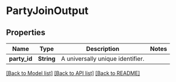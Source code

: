# PartyJoinOutput

## Properties

Name | Type | Description | Notes
------------ | ------------- | ------------- | -------------
**party_id** | **String** | A universally unique identifier. | 

[[Back to Model list]](../README.md#documentation-for-models) [[Back to API list]](../README.md#documentation-for-api-endpoints) [[Back to README]](../README.md)


